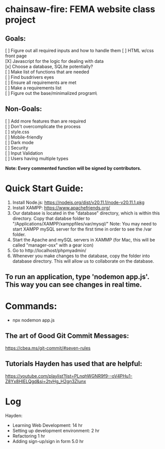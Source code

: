 # chainsaw-fire: FEMA website class project

## Goals:
[ ] Figure out all required inputs and how to handle them
[ ] HTML w/css front page\
[X] Javascript for the logic for dealing with data\
[x] Choose a database, SQLite potentially?\
[ ] Make list of functions that are needed\
[ ] Find busdrivers eyes\
[ ] Ensure all requirements are met\
[ ] Make a requirements list\
[ ] Figure out the base/minimalized program\

## Non-Goals:
[ ] Add more features than are required\
[ ] Don't overcomplicate the process\
[ ] style.css\
[ ] Mobile-friendly\
[ ] Dark mode\
[ ] Security\
[ ] Input Validation\
[ ] Users having multiple types

**Note: Every commented function will be signed by contributors.**

# Quick Start Guide:

1. Install Node.js: https://nodejs.org/dist/v20.11.1/node-v20.11.1.pkg
2. Install XAMPP: https://www.apachefriends.org/
3. Our database is located in the "database" directory, which is within this directory. Copy that databse folder to "/Applications/XAMPP/xamppfiles/var/mysql/" Note: You may need to start XAMPP mySQL server for the first time in order to see the /var folder.
4. Start the Apache and mySQL servers in XAMMP (for Mac, this will be called "manager-osx" with a gear icon)
5. Go to http://localhost/phpmyadmin/ 
6. Whenever you make changes to the database, copy the folder into database directory. This will allow us to collaborate on the database.

## To run an application, type 'nodemon app.js'. This way you can see changes in real time.

# Commands:
- npx nodemon app.js


## The art of Good Git Commit Messages:

https://cbea.ms/git-commit/#seven-rules

## Tutorials Hayden has used that are helpful: 
https://youtube.com/playlist?list=PLnqhWGNR9f9--oV4PHu1-Z8Yx8HlELQgd&si=2tvHg_H2gn3ZIunx

# Log

 Hayden:

 - Learning Web Development: 14 hr
 - Setting up development environment: 2 hr
 - Refactoring 1 hr
 - Adding sign-up/sign in form 5.0 hr